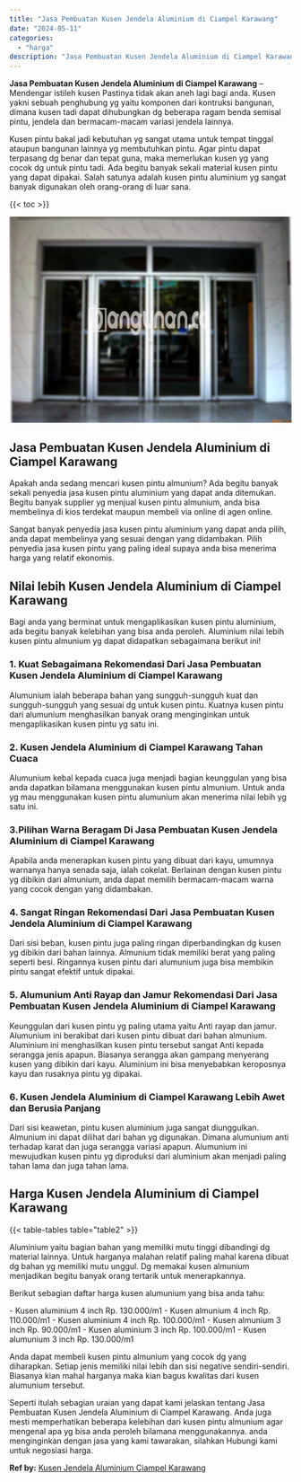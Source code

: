 ```yaml
---
title: "Jasa Pembuatan Kusen Jendela Aluminium di Ciampel Karawang"
date: "2024-05-11"
categories: 
  - "harga"
description: "Jasa Pembuatan Kusen Jendela Aluminium di Ciampel Karawang. Seperti itulah sebagian uraian yang dapat kami jelaskan tentang Jasa Pembuatan Kusen Jendela Alum..."
---
```


**Jasa Pembuatan Kusen Jendela Aluminium di Ciampel Karawang** – Mendengar istileh kusen Pastinya tidak akan aneh lagi bagi anda. Kusen yakni sebuah penghubung yg yaitu komponen dari kontruksi bangunan, dimana kusen tadi dapat dihubungkan dg beberapa ragam benda semisal pintu, jendela dan bermacam-macam variasi jendela lainnya.

Kusen pintu bakal jadi kebutuhan yg sangat utama untuk tempat tinggal ataupun bangunan lainnya yg membutuhkan pintu. Agar pintu dapat terpasang dg benar dan tepat guna, maka memerlukan kusen yg yang cocok dg untuk pintu tadi. Ada begitu banyak sekali material kusen pintu yang dapat dipakai. Salah satunya adalah kusen pintu aluminium yg sangat banyak digunakan oleh orang-orang di luar sana.

{{< toc >}}

![Jasa Pembuatan Kusen Jendela Aluminium di Ciampel Karawang](/images/harga-kusen-jendela-alumunium-13.png)

## Jasa Pembuatan Kusen Jendela Aluminium di Ciampel Karawang

Apakah anda sedang mencari kusen pintu almunium? Ada begitu banyak sekali penyedia jasa kusen pintu aluminium yang dapat anda ditemukan. Begitu banyak supplier yg menjual kusen pintu almunium, anda bisa membelinya di kios terdekat maupun membeli via online di agen online.

Sangat banyak penyedia jasa kusen pintu aluminium yang dapat anda pilih, anda dapat membelinya yang sesuai dengan yang didambakan. Pilih penyedia jasa kusen pintu yang paling ideal supaya anda bisa menerima harga yang relatif ekonomis.

## Nilai lebih Kusen Jendela Aluminium di Ciampel Karawang

Bagi anda yang berminat untuk mengaplikasikan kusen pintu aluminium, ada begitu banyak kelebihan yang bisa anda peroleh. Aluminium nilai lebih kusen pintu almunium yg dapat didapatkan sebagaimana berikut ini!

### 1\. Kuat Sebagaimana Rekomendasi Dari Jasa Pembuatan Kusen Jendela Aluminium di Ciampel Karawang

Alumunium ialah beberapa bahan yang sungguh-sungguh kuat dan sungguh-sungguh yang sesuai dg untuk kusen pintu. Kuatnya kusen pintu dari alumunium menghasilkan banyak orang menginginkan untuk mengaplikasikan kusen pintu yg satu ini.

### 2\. Kusen Jendela Aluminium di Ciampel Karawang Tahan Cuaca

Alumunium kebal kepada cuaca juga menjadi bagian keunggulan yang bisa anda dapatkan bilamana menggunakan kusen pintu almunium. Untuk anda yg mau menggunakan kusen pintu alumunium akan menerima nilai lebih yg satu ini.

### 3.Pilihan Warna Beragam Di Jasa Pembuatan Kusen Jendela Aluminium di Ciampel Karawang

Apabila anda menerapkan kusen pintu yang dibuat dari kayu, umumnya warnanya hanya senada saja, ialah cokelat. Berlainan dengan kusen pintu yg dibikin dari almunium, anda dapat memilih bermacam-macam warna yang cocok dengan yang didambakan.

### 4\. Sangat Ringan Rekomendasi Dari Jasa Pembuatan Kusen Jendela Aluminium di Ciampel Karawang

Dari sisi beban, kusen pintu juga paling ringan diperbandingkan dg kusen yg dibikin dari bahan lainnya. Almunium tidak memiliki berat yang paling seperti besi. Ringannya kusen pintu dari alumunium juga bisa membikin pintu sangat efektif untuk dipakai.

### 5\. Alumunium Anti Rayap dan Jamur Rekomendasi Dari Jasa Pembuatan Kusen Jendela Aluminium di Ciampel Karawang

Keunggulan dari kusen pintu yg paling utama yaitu Anti rayap dan jamur. Alumunium ini berakibat dari kusen pintu dibuat dari bahan almunium. Aluminium ini menghasilkan kusen pintu tersebut sangat Anti kepada serangga jenis apapun. Biasanya serangga akan gampang menyerang kusen yang dibikin dari kayu. Aluminium ini bisa menyebabkan keroposnya kayu dan rusaknya pintu yg dipakai.

### 6\. Kusen Jendela Aluminium di Ciampel Karawang Lebih Awet dan Berusia Panjang

Dari sisi keawetan, pintu kusen aluminium juga sangat diunggulkan. Almunium ini dapat dilihat dari bahan yg digunakan. Dimana alumunium anti terhadap karat dan juga serangga variasi apapun. Alumunium ini mewujudkan kusen pintu yg diproduksi dari aluminium akan menjadi paling tahan lama dan juga tahan lama.

## Harga Kusen Jendela Aluminium di Ciampel Karawang

{{< table-tables table="table2" >}}

Aluminium yaitu bagian bahan yang memiliki mutu tinggi dibandingi dg material lainnya. Untuk harganya malahan relatif paling mahal karena dibuat dg bahan yg memiliki mutu unggul. Dg memakai kusen almunium menjadikan begitu banyak orang tertarik untuk menerapkannya.

Berikut sebagian daftar harga kusen alumunium yang bisa anda tahu:

\- Kusen aluminium 4 inch Rp. 130.000/m1 - Kusen almunium 4 inch Rp. 110.000/m1 - Kusen aluminium 4 inch Rp. 100.000/m1 - Kusen almunium 3 inch Rp. 90.000/m1 - Kusen aluminium 3 inch Rp. 100.000/m1 - Kusen alumunium 3 inch Rp. 130.000/m1

Anda dapat membeli kusen pintu almunium yang cocok dg yang diharapkan. Setiap jenis memiliki nilai lebih dan sisi negative sendiri-sendiri. Biasanya kian mahal harganya maka kian bagus kwalitas dari kusen alumunium tersebut.

Seperti itulah sebagian uraian yang dapat kami jelaskan tentang Jasa Pembuatan Kusen Jendela Aluminium di Ciampel Karawang. Anda juga mesti memperhatikan beberapa kelebihan dari kusen pintu almunium agar mengenal apa yg bisa anda peroleh bilamana menggunakannya. anda menginginkan dengan jasa yang kami tawarakan, silahkan Hubungi kami untuk negosiasi harga.

**Ref by:** [Kusen Jendela Aluminium Ciampel Karawang](https://id.wikipedia.org/wiki/Kusen)
